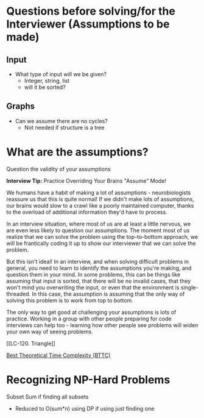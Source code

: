---
---

# Questions before solving/for the Interviewer (Assumptions to be made)

## Input
- What type of input will we be given?
	- Integer, string, list
	- will it be sorted?


## Graphs
- Can we assume there are no cycles?
	- Not needed if structure is a tree


# What are the assumptions?
Question the validity of your assumptions

**Interview Tip:** Practice Overriding Your Brains "Assume" Mode!

We humans have a habit of making a lot of assumptions - neurobiologists reassure us that this is quite normal! If we didn't make lots of assumptions, our brains would slow to a crawl like a poorly maintained computer, thanks to the overload of additional information they'd have to process.

In an interview situation, where most of us are at least a little nervous, we are even less likely to question our assumptions. The moment most of us realize that we can solve the problem using the top-to-bottom approach, we will be frantically coding it up to show our interviewer that we can solve the problem.

But this isn't ideal! In an interview, and when solving difficult problems in general, you need to learn to identify the assumptions you're making, and question them in your mind. In some problems, this can be things like assuming that input is sorted, that there will be no invalid cases, that they won't mind you overwriting the input, or even that the environment is single-threaded. In this case, the assumption is assuming that the only way of solving this problem is to work from top to bottom.

The only way to get good at challenging your assumptions is lots of practice. Working in a group with other people preparing for code interviews can help too - learning how other people see problems will widen your own way of seeing problems.

[[LC-120. Triangle]]

[Best Theoretical Time Complexity (BTTC)](</docs/Algos Practice/Best Theoretical Time Complexity (BTTC).md>)

# Recognizing NP-Hard Problems
Subset Sum if finding all subsets
- Reduced to O(sum$*$n) using DP if using just finding one